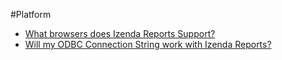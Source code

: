 #Platform

* [What browsers does Izenda Reports Support?](http://wiki.izenda.us/What-browsers-does-Izenda-Reports-Support)
* [Will my ODBC Connection String work with Izenda Reports?](http://wiki.izenda.us/FAQ/Will-my-ODBC-Connection-String-work-with-Izenda-Reports)